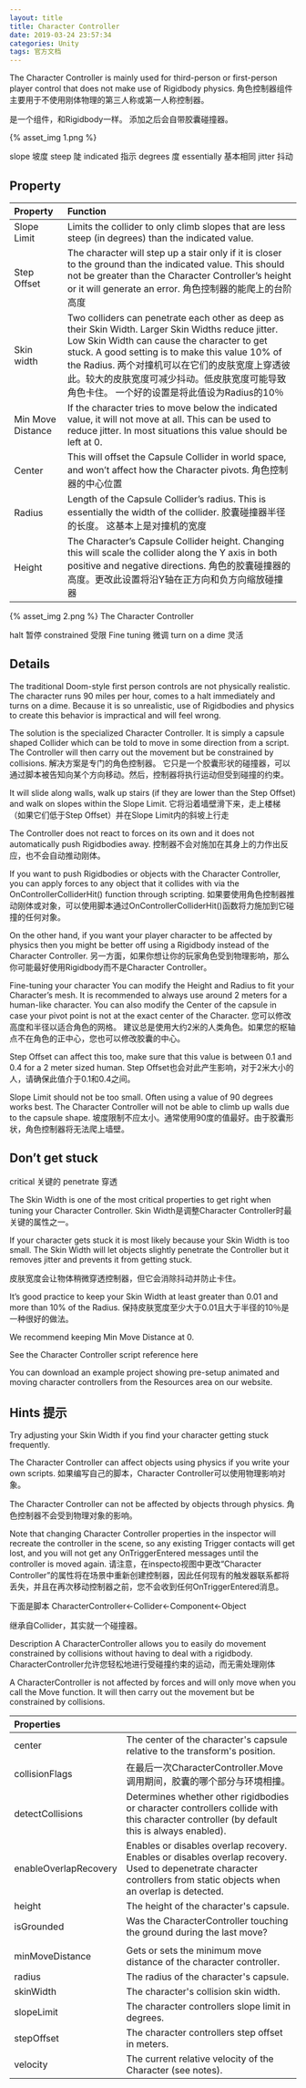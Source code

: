 ```yaml
---
layout: title
title: Character Controller
date: 2019-03-24 23:57:34
categories: Unity
tags: 官方文档
---
```

The Character Controller is mainly used for third-person or first-person player control that does not make use of Rigidbody physics.
角色控制器组件主要用于不使用刚体物理的第三人称或第一人称控制器。

<!--more-->

是一个组件，和Rigidbody一样。
添加之后会自带胶囊碰撞器。

{% asset_img 1.png %}

slope 坡度
steep  陡
indicated 指示
degrees 度
essentially 基本相同
jitter 抖动

## Property
| Property  | Function  |
| :------------ | :------------ |
| Slope Limit  | Limits the collider to only climb slopes that are less steep (in degrees) than the indicated value.  | 
| Step Offset  | The character will step up a stair only if it is closer to the ground than the indicated value. This should not be greater than the Character Controller’s height or it will generate an error.   角色控制器的能爬上的台阶高度   |
| Skin width  | Two colliders can penetrate each other as deep as their Skin Width. Larger Skin Widths reduce jitter. Low Skin Width can cause the character to get stuck. A good setting is to make this value 10% of the Radius. 两个对撞机可以在它们的皮肤宽度上穿透彼此。较大的皮肤宽度可减少抖动。低皮肤宽度可能导致角色卡住。 一个好的设置是将此值设为Radius的10％ |
| Min Move Distance  | If the character tries to move below the indicated value, it will not move at all. This can be used to reduce jitter. In most situations this value should be left at 0.  |
| Center  | This will offset the Capsule Collider in world space, and won’t affect how the Character pivots.  角色控制器的中心位置 |
| Radius  | Length of the Capsule Collider’s radius. This is essentially the width of the collider. 胶囊碰撞器半径的长度。 这基本上是对撞机的宽度 |
| Height  | The Character’s Capsule Collider height. Changing this will scale the collider along the Y axis in both positive and negative directions. 角色的胶囊碰撞器的高度。更改此设置将沿Y轴在正方向和负方向缩放碰撞器 |


{% asset_img 2.png %}
The Character Controller

halt 暂停
constrained 受限
Fine tuning 微调
turn on a dime 灵活

## Details
The traditional Doom-style first person controls are not physically realistic. The character runs 90 miles per hour, comes to a halt immediately and turns on a dime. Because it is so unrealistic, use of Rigidbodies and physics to create this behavior is impractical and will feel wrong. 

The solution is the specialized Character Controller. It is simply a capsule shaped Collider which can be told to move in some direction from a script. The Controller will then carry out the movement but be constrained by collisions. 
解决方案是专门的角色控制器。 它只是一个胶囊形状的碰撞器，可以通过脚本被告知向某个方向移动。然后，控制器将执行运动但受到碰撞的约束。


It will slide along walls, walk up stairs (if they are lower than the Step Offset) and walk on slopes within the Slope Limit.
它将沿着墙壁滑下来，走上楼梯（如果它们低于Step Offset）并在Slope Limit内的斜坡上行走

The Controller does not react to forces on its own and it does not automatically push Rigidbodies away.
控制器不会对施加在其身上的力作出反应，也不会自动推动刚体。

If you want to push Rigidbodies or objects with the Character Controller, you can apply forces to any object that it collides with via the OnControllerColliderHit() function through scripting.
如果要使用角色控制器推动刚体或对象，可以使用脚本通过OnControllerColliderHit()函数将力施加到它碰撞的任何对象。

On the other hand, if you want your player character to be affected by physics then you might be better off using a Rigidbody instead of the Character Controller.
另一方面，如果你想让你的玩家角色受到物理影响，那么你可能最好使用Rigidbody而不是Character Controller。

Fine-tuning your character
You can modify the Height and Radius to fit your Character’s mesh. It is recommended to always use around 2 meters for a human-like character. You can also modify the Center of the capsule in case your pivot point is not at the exact center of the Character.
您可以修改高度和半径以适合角色的网格。 建议总是使用大约2米的人类角色。如果您的枢轴点不在角色的正中心，您也可以修改胶囊的中心。

Step Offset can affect this too, make sure that this value is between 0.1 and 0.4 for a 2 meter sized human.
Step Offset也会对此产生影响，对于2米大小的人，请确保此值介于0.1和0.4之间。

Slope Limit should not be too small. Often using a value of 90 degrees works best. The Character Controller will not be able to climb up walls due to the capsule shape.
坡度限制不应太小。通常使用90度的值最好。由于胶囊形状，角色控制器将无法爬上墙壁。

## Don’t get stuck
critical 关键的
penetrate 穿透

The Skin Width is one of the most critical properties to get right when tuning your Character Controller. 
Skin Width是调整Character Controller时最关键的属性之一。

If your character gets stuck it is most likely because your Skin Width is too small. The Skin Width will let objects slightly penetrate the Controller but it removes jitter and prevents it from getting stuck.

皮肤宽度会让物体稍微穿透控制器，但它会消除抖动并防止卡住。

It’s good practice to keep your Skin Width at least greater than 0.01 and more than 10% of the Radius.
保持皮肤宽度至少大于0.01且大于半径的10％是一种很好的做法。

We recommend keeping Min Move Distance at 0.

See the Character Controller script reference here

You can download an example project showing pre-setup animated and moving character controllers from the Resources area on our website.

## Hints 提示
Try adjusting your Skin Width if you find your character getting stuck frequently.

The Character Controller can affect objects using physics if you write your own scripts.
如果编写自己的脚本，Character Controller可以使用物理影响对象。

The Character Controller can not be affected by objects through physics.
角色控制器不会受到物理对象的影响。

Note that changing Character Controller properties in the inspector will recreate the controller in the scene, so any existing Trigger contacts will get lost, and you will not get any OnTriggerEntered messages until the controller is moved again.
请注意，在inspecto视图中更改“Character Controller”的属性将在场景中重新创建控制器，因此任何现有的触发器联系都将丢失，并且在再次移动控制器之前，您不会收到任何OnTriggerEntered消息。


下面是脚本
CharacterController<-Collider<-Component<-Object

继承自Collider，其实就一个碰撞器。

Description
A CharacterController allows you to easily do movement constrained by collisions without having to deal with a rigidbody.
CharacterController允许您轻松地进行受碰撞约束的运动，而无需处理刚体

A CharacterController is not affected by forces and will only move when you call the Move function. It will then carry out the movement but be constrained by collisions.

| Properties  |   |
| :------------ | :------------ |
| center  | The center of the character's capsule relative to the transform's position.  |
| collisionFlags  | 在最后一次CharacterController.Move调用期间，胶囊的哪个部分与环境相撞。  |
| detectCollisions  | Determines whether other rigidbodies or character controllers collide with this character controller (by default this is always enabled).  |
| enableOverlapRecovery  | Enables or disables overlap recovery. Enables or disables overlap recovery. Used to depenetrate character controllers from static objects when an overlap is detected.  |
| height  | The height of the character's capsule.  |
| isGrounded  | Was the CharacterController touching the ground during the last move? |
|   |   |
| minMoveDistance  | Gets or sets the minimum move distance of the character controller.  |
| radius  | The radius of the character's capsule.  |
| skinWidth  | The character's collision skin width.  |
| slopeLimit  | The character controllers slope limit in degrees.  |
| stepOffset  | The character controllers step offset in meters.  |
| velocity  | The current relative velocity of the Character (see notes).  |